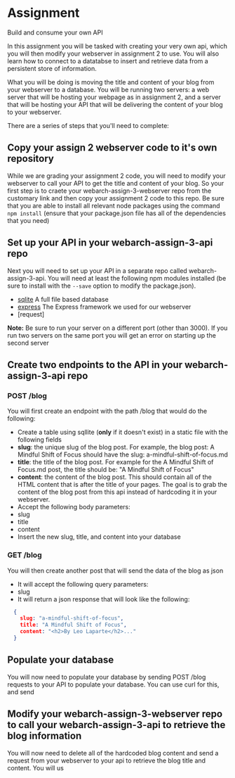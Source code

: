 # Assignment
Build and consume your own API

In this assignment you will be tasked with creating your very own api, which you will then modify your webserver in assignment 2 to use. You will also learn how to connect to a datatabse to insert and retrieve data from a persistent store of information.

What you will be doing is moving the title and content of your blog from your webserver to a database. You will be running two servers: a web server that will be hosting your webpage as in assignment 2, and a server that will be hosting your API that will be delivering the content of your blog to your webserver.

There are a series of steps that you'll need to complete:

## Copy your assign 2 webserver code to it's own repository

While we are grading your assignment 2 code, you will need to modify your webserver to call your API to get the title and content of your blog. So your first step is to craete your webarch-assign-3-webserver repo from the customary link and then copy your assignment 2 code to this repo. Be sure that you are able to install all relevant node packages using the command ```npm install``` (ensure that your package.json file has all of the dependencies that you need)

## Set up your API in your webarch-assign-3-api repo

Next you will need to set up your API in a separate repo called webarch-assign-3-api. You will need at least the following npm modules installed (be sure to install with the ```--save``` option to modify the package.json).

 - [sqlite](https://www.npmjs.com/package/sqlite3) A full file based database
 - [express](http://expressjs.com) The Express framework we used for our webserver
 - [request]
 
**Note:** Be sure to run your server on a different port (other than 3000). If you run two servers on the same port you will get an error on starting up the second server

## Create two endpoints to the API in your webarch-assign-3-api repo

### POST /blog

You will first create an endpoint with the path /blog that would do the following:
 - Create a table using sqllite (**only** if it doesn't exist) in a static file with the following fields
  - **slug**: the unique slug of the blog post. For example, the blog post: A Mindful Shift of Focus should have the slug: a-mindful-shift-of-focus.md
  - **title**: the title of the blog post. For example for the A Mindful Shift of Focus.md post, the title should be: "A Mindful Shift of Focus"
  - **content**: the content of the blog post. This should contain all of the HTML content that is after the title of your pages. The goal is to grab the content of the blog post from this api instead of hardcoding it in your webserver.
 - Accept the following body parameters:
  - slug
  - title
  - content
 - Insert the new slug, title, and content into your database
 
### GET /blog

You will then create another post that will send the data of the blog as json

 - It will accept the following query parameters:
  - slug
 - It will return a json response that will look like the following:
```json
  {
    slug: "a-mindful-shift-of-focus",
    title: "A Mindful Shift of Focus",
    content: "<h2>By Leo Laparte</h2>..."
  }
```

## Populate your database

You will now need to populate your database by sending POST /blog requests to your API to populate your database. You can use curl for this, and send 

## Modify your webarch-assign-3-webserver repo to call your webarch-assign-3-api to retrieve the blog information

You will now need to delete all of the hardcoded blog content and send a request from your webserver to your api to retrieve the blog title and content. You will us
 
 
